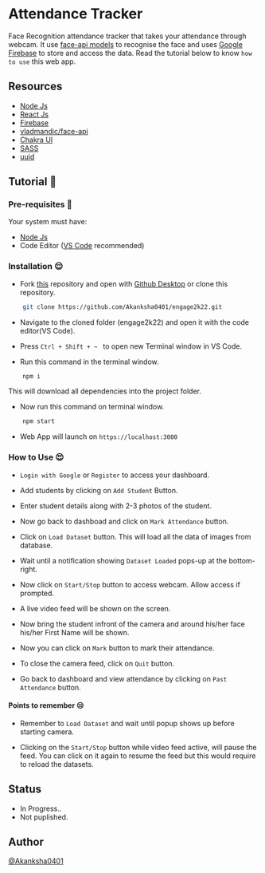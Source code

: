 # Attendance Tracker

Face Recognition attendance tracker that takes your attendance through webcam. It use [face-api models](https://github.com/Akanksha0401/face-api/tree/master/model) to recognise the face and uses [Google Firebase](https://firebase.google.com/?gclid=CjwKCAjwkMeUBhBuEiwA4hpqECgDZxyyZqHUjrBCTGSfVJesOKJOQmSOrqXtme970GS7qoo1KiMbjhoC7EQQAvD_BwE&gclsrc=aw.ds) to store and access the data.
Read the tutorial below to know `how to use` this web app.

## Resources

- [Node Js](https://nodejs.org/en/)
- [React Js](https://reactjs.org/)
- [Firebase](https://firebase.google.com/?gclid=CjwKCAjwkMeUBhBuEiwA4hpqECgDZxyyZqHUjrBCTGSfVJesOKJOQmSOrqXtme970GS7qoo1KiMbjhoC7EQQAvD_BwE&gclsrc=aw.ds)
- [vladmandic/face-api](https://github.com/vladmandic/face-api)
- [Chakra UI](https://chakra-ui.com/)
- [SASS](https://sass-lang.com/)
- [uuid](https://www.npmjs.com/package/uuid)

## Tutorial 🤔

### Pre-requisites 😬

Your system must have:
- [Node Js](https://nodejs.org/en/)
- Code Editor ([VS Code](https://code.visualstudio.com/) recommended)

### Installation 😌

- Fork [this](https://github.com/Akanksha0401/engage2k22) repository and open with [Github Desktop](https://desktop.github.com/) or clone this repository.

```bash
    git clone https://github.com/Akanksha0401/engage2k22.git
```
- Navigate to the cloned folder (engage2k22) and open it with the code editor(VS Code).

- Press `Ctrl + Shift + ~ ` to open new Terminal window in VS Code.

- Run this command in the terminal window.

```bash
    npm i
```
This will download all dependencies into the project folder.

- Now run this command on terminal window.
```bash
    npm start
```
- Web App will launch on `https://localhost:3000`

### How to Use 😍

- `Login with Google` or `Register` to access your dashboard.

- Add students by clicking on `Add Student` Button.

- Enter student details along with 2-3 photos of the student.

- Now go back to dashboad and click on `Mark Attendance` button.

- Click on `Load Dataset` button. This will load all the data of images from database.

- Wait until a notification showing `Dataset Loaded` pops-up at the bottom-right.

- Now click on `Start/Stop` button to access webcam. Allow access if prompted.

- A live video feed will be shown on the screen.

- Now bring the student infront of the camera and around his/her face his/her First Name will be shown.

- Now you can click on `Mark` button to mark their attendance.

- To close the camera feed, click on `Quit` button.

- Go back to dashboard and view attendance by clicking on `Past Attendance` button.

#### Points to remember 😒

- Remember to `Load Dataset` and wait until popup shows up before starting camera.

- Clicking on the `Start/Stop` button while video feed active, will pause the feed. You can click on it again to resume the feed but this would require to reload the datasets.

## Status

- In Progress..
- Not puplished.

## Author

[@Akanksha0401](https://github.com/Akanksha0401)